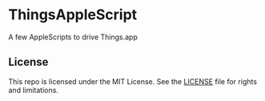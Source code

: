 # ThingsAppleScript

A few AppleScripts to drive Things.app

## License

This repo is licensed under the MIT License. See the [LICENSE](LICENSE.md) file for rights and limitations.
